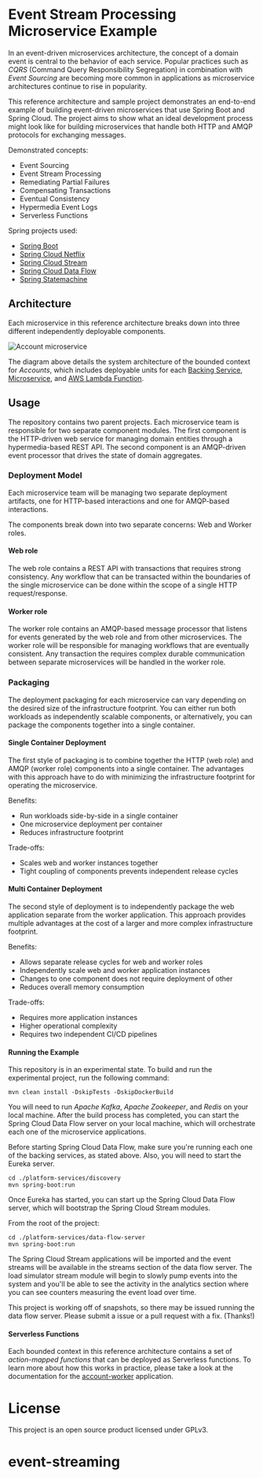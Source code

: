 # Event Stream Processing Microservice Example

In an event-driven microservices architecture, the concept of a domain event is central to the behavior of each service. Popular practices such as _CQRS_ (Command Query Responsibility Segregation) in combination with _Event Sourcing_ are becoming more common in applications as microservice architectures continue to rise in popularity.

This reference architecture and sample project demonstrates an end-to-end example of building event-driven microservices that use Spring Boot and Spring Cloud. The project aims to show what an ideal development process might look like for building microservices that handle both HTTP and AMQP protocols for exchanging messages.

Demonstrated concepts:

- Event Sourcing
- Event Stream Processing
- Remediating Partial Failures
- Compensating Transactions
- Eventual Consistency
- Hypermedia Event Logs
- Serverless Functions

Spring projects used:

- [Spring Boot](http://projects.spring.io/spring-boot/)
- [Spring Cloud Netflix](https://cloud.spring.io/spring-cloud-netflix/)
- [Spring Cloud Stream](https://cloud.spring.io/spring-cloud-stream/)
- [Spring Cloud Data Flow](https://cloud.spring.io/spring-cloud-dataflow/)
- [Spring Statemachine](https://projects.spring.io/spring-statemachine/)

## Architecture

Each microservice in this reference architecture breaks down into three different independently deployable components.

![Account microservice](http://i.imgur.com/WZTR4lQ.png)

The diagram above details the system architecture of the bounded context for _Accounts_, which includes deployable units for each [Backing Service](https://12factor.net/backing-services), [Microservice](https://en.wikipedia.org/wiki/Microservices), and [AWS Lambda Function](https://en.wikipedia.org/wiki/AWS_Lambda).

## Usage

The repository contains two parent projects. Each microservice team is responsible for two separate component modules. The first component is the HTTP-driven web service for managing domain entities through a hypermedia-based REST API. The second component is an AMQP-driven event processor that drives the state of domain aggregates.

### Deployment Model

Each microservice team will be managing two separate deployment artifacts, one for HTTP-based interactions and one for AMQP-based interactions.

The components break down into two separate concerns: Web and Worker roles.

#### Web role

The web role contains a REST API with transactions that requires strong consistency. Any workflow that can be transacted within the boundaries of the single microservice can be done within the scope of a single HTTP request/response.

#### Worker role

The worker role contains an AMQP-based message processor that listens for events generated by the web role and from other microservices. The worker role will be responsible for managing workflows that are eventually consistent. Any transaction the requires complex durable communication between separate microservices will be handled in the worker role.

### Packaging

The deployment packaging for each microservice can vary depending on the desired size of the infrastructure footprint. You can either run both workloads as independently scalable components, or alternatively, you can package the components together into a single container.

#### Single Container Deployment

The first style of packaging is to combine together the HTTP (web role) and AMQP (worker role) components into a single container. The advantages with this approach have to do with minimizing the infrastructure footprint for operating the microservice.

Benefits:

* Run workloads side-by-side in a single container
* One microservice deployment per container
* Reduces infrastructure footprint

Trade-offs:

* Scales web and worker instances together
* Tight coupling of components prevents independent release cycles

#### Multi Container Deployment

The second style of deployment is to independently package the web application separate from the worker application. This approach provides multiple advantages at the cost of a larger and more complex infrastructure footprint.

Benefits:

* Allows separate release cycles for web and worker roles
* Independently scale web and worker application instances
* Changes to one component does not require deployment of other
* Reduces overall memory consumption

Trade-offs:

* Requires more application instances
* Higher operational complexity
* Requires two independent CI/CD pipelines

#### Running the Example

This repository is in an experimental state. To build and run the experimental project, run the following command:

    mvn clean install -DskipTests -DskipDockerBuild

You will need to run _Apache Kafka_, _Apache Zookeeper_, and _Redis_ on your local machine. After the build process has completed, you can start the Spring Cloud Data Flow server on your local machine, which will orchestrate each one of the microservice applications.

Before starting Spring Cloud Data Flow, make sure you're running each one of the backing services, as stated above. Also, you will need to start the Eureka server.

    cd ./platform-services/discovery
    mvn spring-boot:run

Once Eureka has started, you can start up the Spring Cloud Data Flow server, which will bootstrap the Spring Cloud Stream modules.

From the root of the project:

    cd ./platform-services/data-flow-server
    mvn spring-boot:run

The Spring Cloud Stream applications will be imported and the event streams will be available in the streams section of the data flow server. The load simulator stream module will begin to slowly pump events into the system and you'll be able to see the activity in the analytics section where you can see counters measuring the event load over time.

This project is working off of snapshots, so there may be issued running the data flow server. Please submit a issue or a pull request with a fix. (Thanks!)

#### Serverless Functions

Each bounded context in this reference architecture contains a set of _action-mapped functions_ that can be deployed as Serverless functions. To learn more about how this works in practice, please take a look at the documentation for the [account-worker](https://github.com/kbastani/event-stream-processing-microservices/tree/master/account-parent/account-worker) application.

# License

This project is an open source product licensed under GPLv3.
# event-streaming
